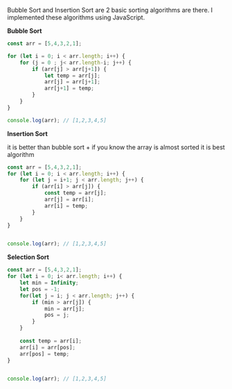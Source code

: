 Bubble Sort and Insertion Sort are 2 basic sorting algorithms are there. I implemented these algorithms using JavaScript.

**Bubble Sort**

``` javascript
const arr = [5,4,3,2,1];

for (let i = 0; i < arr.length; i++) {
    for (j = 0 ; j< arr.length-i; j++) {
        if (arr[j] > arr[j+1]) {
            let temp = arr[j];
            arr[j] = arr[j+1];
            arr[j+1] = temp;
        }
    }
}

console.log(arr); // [1,2,3,4,5]

```

**Insertion Sort**

it is better than bubble sort + if you know the array is almost sorted it is best algorithm

``` javascript
const arr = [5,4,3,2,1];
for (let i = 0; i < arr.length; i++) {
    for (let j = i+1; j < arr.length; j++) {
        if (arr[i] > arr[j]) {
            const temp = arr[j];
            arr[j] = arr[i];
            arr[i] = temp;
        }
    } 
}


console.log(arr); // [1,2,3,4,5]

```

**Selection Sort**

``` javascript
const arr = [5,4,3,2,1];
for (let i = 0; i< arr.length; i++) {
    let min = Infinity;
    let pos = -1;
    for(let j = i; j < arr.length; j++) {
        if (min > arr[j]) {
            min = arr[j];
            pos = j;
        }
    }
    
    const temp = arr[i];
    arr[i] = arr[pos];
    arr[pos] = temp;
}


console.log(arr); // [1,2,3,4,5]

```
